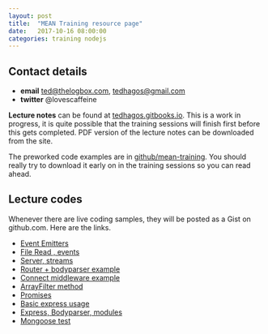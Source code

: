 ```yaml
---
layout: post
title:  "MEAN Training resource page"
date:   2017-10-16 08:00:00
categories: training nodejs
---
```


## Contact details

* **email** ted@thelogbox.com, tedhagos@gmail.com
* **twitter** @lovescaffeine

**Lecture notes** can be found at [tedhagos.gitbooks.io][meanbook]. This is a work in progress, it is quite possible that the training sessions will finish first before this gets completed. PDF version of the lecture notes can be downloaded from the site.

The preworked code examples are in [github/mean-training][meantraining]. You should really try to download it early on in the training sessions so you can read ahead.

## Lecture codes

Whenever there are live coding samples, they will be posted as a Gist on github.com. Here are the links.

* [Event Emitters](https://gist.github.com/tedhagos/cf50e62273a0e4c3f9d49a8f1b165b99)
* [File Read , events](https://gist.github.com/tedhagos/0f126adb8e96eaab1a42affe6142cc24)
* [Server, streams](https://gist.github.com/tedhagos/24da81d407974a6800a5d7cc82b1093b)
* [Router + bodyparser example](https://gist.github.com/tedhagos/62fbafe35ad43e17ad97afb969caf2ee)
* [Connect middleware example](https://gist.github.com/tedhagos/1cbe338791b28f05bb039f9faff4368e)
* [ArrayFilter method](https://gist.github.com/tedhagos/d1dee307e7317ffc83a057b1906c55c5)
* [Promises](https://gist.github.com/tedhagos/e65bcb8e67b2529eee6ee207ef3c7f71)
* [Basic express usage](https://gist.github.com/tedhagos/98e37bd6eeef07c4ba66a5c78a1f14f5)
* [Express, Bodyparser, modules](https://gist.github.com/tedhagos/a26a834abe068734fed01be8b0746bfa)
* [Mongoose test](https://gist.github.com/tedhagos/f311cee24292bd45a6dccb604923611a)



[meanbook]: https://tedhagos.gitbooks.io/mean/content/
[meantraining]: https://github.com/tedhagos/mean-training